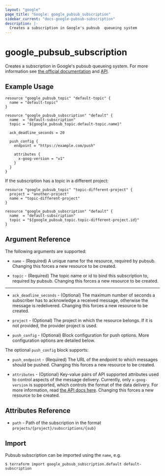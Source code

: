 ```yaml
---
layout: "google"
page_title: "Google: google_pubsub_subscription"
sidebar_current: "docs-google-pubsub-subscription"
description: |-
  Creates a subscription in Google's pubsub  queueing system
---
```


# google\_pubsub\_subscription

Creates a subscription in Google's pubsub queueing system. For more information see
[the official documentation](https://cloud.google.com/pubsub/docs) and
[API](https://cloud.google.com/pubsub/docs/reference/rest/v1/projects.subscriptions).


## Example Usage

```hcl
resource "google_pubsub_topic" "default-topic" {
  name = "default-topic"
}

resource "google_pubsub_subscription" "default" {
  name  = "default-subscription"
  topic = "${google_pubsub_topic.default-topic.name}"

  ack_deadline_seconds = 20

  push_config {
    endpoint = "https://example.com/push"

    attributes {
      x-goog-version = "v1"
    }
  }
}
```

If the subscription has a topic in a different project:

```hcl
resource "google_pubsub_topic" "topic-different-project" {
  project = "another-project"
  name = "topic-different-project"
}

resource "google_pubsub_subscription" "default" {
  name  = "default-subscription"
  topic = "${google_pubsub_topic.topic-different-project.id}"
}
```

## Argument Reference

The following arguments are supported:

* `name` - (Required) A unique name for the resource, required by pubsub.
    Changing this forces a new resource to be created.

* `topic` - (Required) The topic name or id to bind this subscription to, required by pubsub.
    Changing this forces a new resource to be created.

- - -

* `ack_deadline_seconds` - (Optional) The maximum number of seconds a
    subscriber has to acknowledge a received message, otherwise the message is
    redelivered. Changing this forces a new resource to be created.

* `project` - (Optional) The project in which the resource belongs. If it
    is not provided, the provider project is used.

* `push_config` - (Optional) Block configuration for push options. More
    configuration options are detailed below.

The optional `push_config` block supports:

* `push_endpoint` - (Required) The URL of the endpoint to which messages should
    be pushed. Changing this forces a new resource to be created.

* `attributes` - (Optional) Key-value pairs of API supported attributes used
    to control aspects of the message delivery. Currently, only
    `x-goog-version` is supported, which controls the format of the data
    delivery. For more information, read [the API docs
    here](https://cloud.google.com/pubsub/reference/rest/v1/projects.subscriptions#PushConfig.FIELDS.attributes).
    Changing this forces a new resource to be created.

## Attributes Reference

* `path` - Path of the subscription in the format `projects/{project}/subscriptions/{sub}`

## Import

Pubsub subscription can be imported using the `name`, e.g.

```
$ terraform import google_pubsub_subscription.default default-subscription
```

